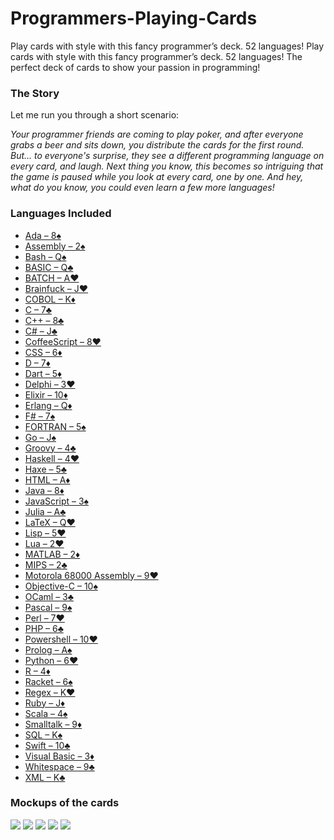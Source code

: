 # Programmers-Playing-Cards
Play cards with style with this fancy programmer’s deck. 52 languages! Play cards with style with this fancy programmer’s deck. 52 languages! The perfect deck of cards to show your passion in programming!


### The Story

Let me run you through a short scenario: 

*Your programmer friends are coming to play poker, and after everyone grabs a beer and sits down, you distribute the cards for the first round. But... to everyone's surprise, they see a different programming language on every card, and laugh. Next thing you know, this becomes so intriguing that the game is paused while you look at every card, one by one. And hey, what do you know, you could even learn a few more languages!*


### Languages Included

- [Ada – 8♠](https://github.com/Bathlamos/Programmers-Playing-Cards/blob/master/%E2%99%A0%20Spades/8%20-%20Ada.ada)
- [Assembly – 2♠](https://github.com/Bathlamos/Programmers-Playing-Cards/blob/master/%E2%99%A0%20Spades/2%20-%20Assembly.txt)
- [Bash – Q♠](https://github.com/Bathlamos/Programmers-Playing-Cards/blob/master/%E2%99%A0%20Spades/12%20-%20Bash.sh)
- [BASIC – Q♣](https://github.com/Bathlamos/Programmers-Playing-Cards/blob/master/%E2%99%A3%20Clubs/12%20-%20BASIC.b)
- [BATCH – A♥](https://github.com/Bathlamos/Programmers-Playing-Cards/blob/master/%E2%99%A5%20Hearts/1%20-%20BATCH.bat)
- [Brainfuck – J♥](https://github.com/Bathlamos/Programmers-Playing-Cards/blob/master/%E2%99%A5%20Hearts/11%20-%20Brainfuck.txt)
- [COBOL – K♦](https://github.com/Bathlamos/Programmers-Playing-Cards/blob/master/%E2%99%A6%20Diamond/13%20-%20Cobol.cbl)
- [C – 7♣](https://github.com/Bathlamos/Programmers-Playing-Cards/blob/master/%E2%99%A3%20Clubs/7%20-%20C.c)
- [C++ – 8♣](https://github.com/Bathlamos/Programmers-Playing-Cards/blob/master/%E2%99%A3%20Clubs/8%20-%20C%2B%2B.cpp)
- [C# – J♣](https://github.com/Bathlamos/Programmers-Playing-Cards/blob/master/%E2%99%A3%20Clubs/11%20-%20C%23.cs)
- [CoffeeScript – 8♥](https://github.com/Bathlamos/Programmers-Playing-Cards/blob/master/%E2%99%A5%20Hearts/8%20-%20CoffeeScript.coffee)
- [CSS – 6♦](https://github.com/Bathlamos/Programmers-Playing-Cards/blob/master/%E2%99%A6%20Diamond/6%20-%20CSS.css)
- [D – 7♦](https://github.com/Bathlamos/Programmers-Playing-Cards/blob/master/%E2%99%A6%20Diamond/7%20-%20D.d)
- [Dart – 5♦](https://github.com/Bathlamos/Programmers-Playing-Cards/blob/master/%E2%99%A6%20Diamond/5%20-%20Dart.dart)
- [Delphi – 3♥](https://github.com/Bathlamos/Programmers-Playing-Cards/blob/master/%E2%99%A5%20Hearts/3%20-%20Delphi.pas)
- [Elixir – 10♦](https://github.com/Bathlamos/Programmers-Playing-Cards/blob/master/%E2%99%A6%20Diamond/10%20-%20Elixir.ex)
- [Erlang – Q♦](https://github.com/Bathlamos/Programmers-Playing-Cards/blob/master/%E2%99%A6%20Diamond/12%20-%20Erlang.erl)
- [F# – 7♠](https://github.com/Bathlamos/Programmers-Playing-Cards/blob/master/%E2%99%A0%20Spades/7%20-%20F%23.fs)
- [FORTRAN – 5♠](https://github.com/Bathlamos/Programmers-Playing-Cards/blob/master/%E2%99%A0%20Spades/5%20-%20FORTRAN.f95)
- [Go – J♠](https://github.com/Bathlamos/Programmers-Playing-Cards/blob/master/%E2%99%A0%20Spades/11%20-%20Go.go)
- [Groovy – 4♣](https://github.com/Bathlamos/Programmers-Playing-Cards/blob/master/%E2%99%A3%20Clubs/4%20-%20Groovy.groovy)
- [Haskell – 4♥](https://github.com/Bathlamos/Programmers-Playing-Cards/blob/master/%E2%99%A5%20Hearts/4%20-%20Haskell.hs)
- [Haxe – 5♣](https://github.com/Bathlamos/Programmers-Playing-Cards/blob/master/%E2%99%A3%20Clubs/5%20-%20Haxe.hx)
- [HTML – A♦](https://github.com/Bathlamos/Programmers-Playing-Cards/blob/master/%E2%99%A6%20Diamond/1%20-%20HTML.html)
- [Java – 8♦](https://github.com/Bathlamos/Programmers-Playing-Cards/blob/master/%E2%99%A6%20Diamond/8%20-%20Java.java)
- [JavaScript – 3♠](https://github.com/Bathlamos/Programmers-Playing-Cards/blob/master/%E2%99%A0%20Spades/3%20-%20JavaScript.js)
- [Julia – A♣](https://github.com/Bathlamos/Programmers-Playing-Cards/blob/master/%E2%99%A3%20Clubs/1%20-%20Julia.j)
- [LaTeX – Q♥](https://github.com/Bathlamos/Programmers-Playing-Cards/blob/master/%E2%99%A5%20Hearts/11%20-%20LaTeX.tex)
- [Lisp – 5♥](https://github.com/Bathlamos/Programmers-Playing-Cards/blob/master/%E2%99%A5%20Hearts/5%20-%20Lisp.el)
- [Lua – 2♥](https://github.com/Bathlamos/Programmers-Playing-Cards/blob/master/%E2%99%A5%20Hearts/2%20-%20Lua.lua)
- [MATLAB – 2♦](https://github.com/Bathlamos/Programmers-Playing-Cards/blob/master/%E2%99%A6%20Diamond/2%20-%20MATLAB.m)
- [MIPS – 2♣](https://github.com/Bathlamos/Programmers-Playing-Cards/blob/master/%E2%99%A3%20Clubs/2%20-%20MIPS.s)
- [Motorola 68000 Assembly – 9♥](https://github.com/Bathlamos/Programmers-Playing-Cards/blob/master/%E2%99%A5%20Hearts/9%20-%20Motorola%2068000%20Assembly.txt)
- [Objective-C – 10♠](https://github.com/Bathlamos/Programmers-Playing-Cards/blob/master/%E2%99%A0%20Spades/10%20-%20Objective-C.m)
- [OCaml – 3♣](https://github.com/Bathlamos/Programmers-Playing-Cards/blob/master/%E2%99%A3%20Clubs/3%20-%20OCaml.ml)
- [Pascal – 9♠](https://github.com/Bathlamos/Programmers-Playing-Cards/blob/master/%E2%99%A0%20Spades/9%20-%20Pascal.pas)
- [Perl – 7♥](https://github.com/Bathlamos/Programmers-Playing-Cards/blob/master/%E2%99%A5%20Hearts/7%20-%20Perl.pl)
- [PHP – 6♣](https://github.com/Bathlamos/Programmers-Playing-Cards/blob/master/%E2%99%A3%20Clubs/6%20-%20PHP.php)
- [Powershell – 10♥](https://github.com/Bathlamos/Programmers-Playing-Cards/blob/master/%E2%99%A5%20Hearts/10%20-%20Powershell.ps1)
- [Prolog – A♠](https://github.com/Bathlamos/Programmers-Playing-Cards/blob/master/%E2%99%A0%20Spades/1%20-%20Prolog.pl)
- [Python – 6♥](https://github.com/Bathlamos/Programmers-Playing-Cards/blob/master/%E2%99%A5%20Hearts/6%20-%20Python.py)
- [R – 4♦](https://github.com/Bathlamos/Programmers-Playing-Cards/blob/master/%E2%99%A6%20Diamond/4%20-%20R.r)
- [Racket – 6♠](https://github.com/Bathlamos/Programmers-Playing-Cards/blob/master/%E2%99%A0%20Spades/6%20-%20Racket.rkt)
- [Regex – K♥](https://github.com/Bathlamos/Programmers-Playing-Cards/blob/master/%E2%99%A5%20Hearts/13%20-%20Regex.txt)
- [Ruby – J♦](https://github.com/Bathlamos/Programmers-Playing-Cards/blob/master/%E2%99%A6%20Diamond/11%20-%20Ruby.rb)
- [Scala – 4♠](https://github.com/Bathlamos/Programmers-Playing-Cards/blob/master/%E2%99%A0%20Spades/4%20-%20Scala.scala)
- [Smalltalk – 9♦](https://github.com/Bathlamos/Programmers-Playing-Cards/blob/master/%E2%99%A6%20Diamond/9%20-%20Smalltalk.st)
- [SQL – K♠](https://github.com/Bathlamos/Programmers-Playing-Cards/blob/master/%E2%99%A0%20Spades/13%20-%20SQL.sql)
- [Swift – 10♣](https://github.com/Bathlamos/Programmers-Playing-Cards/blob/master/%E2%99%A3%20Clubs/10%20-%20Swift.swift)
- [Visual Basic – 3♦](https://github.com/Bathlamos/Programmers-Playing-Cards/blob/master/%E2%99%A6%20Diamond/3%20-%20Visual%20Basic.vbs)
- [Whitespace – 9♣](https://github.com/Bathlamos/Programmers-Playing-Cards/blob/master/%E2%99%A3%20Clubs/9%20-%20Whitespace.txt)
- [XML – K♣](https://github.com/Bathlamos/Programmers-Playing-Cards/blob/master/%E2%99%A3%20Clubs/13%20-%20XML.xml)

### Mockups of the cards

<img src="http://coderlife.io/data/Jokers.png">
<img src="http://coderlife.io/data/Hearts.png">
<img src="http://coderlife.io/data/Spades.png">
<img src="http://coderlife.io/data/Diamond.png">
<img src="http://coderlife.io/data/Clubs.png">
